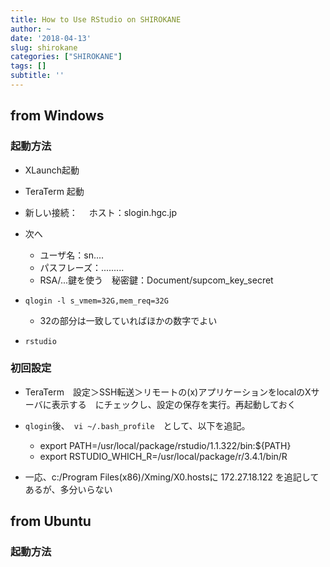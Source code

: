 ```yaml
---
title: How to Use RStudio on SHIROKANE
author: ~
date: '2018-04-13'
slug: shirokane
categories: ["SHIROKANE"]
tags: []
subtitle: ''
---
```


## from Windows

### 起動方法

* XLaunch起動
* TeraTerm 起動
* 新しい接続：
  　ホスト：slogin.hgc.jp
* 次へ
  - ユーザ名：sn....
  - パスフレーズ：.........
  - RSA/...鍵を使う　秘密鍵：Document/supcom_key_secret

* `qlogin -l s_vmem=32G,mem_req=32G`
  - 32の部分は一致していればほかの数字でよい
* `rstudio`

### 初回設定
* TeraTerm　設定＞SSH転送＞リモートの(x)アプリケーションをlocalのXサーバに表示する　にチェックし、設定の保存を実行。再起動しておく

* `qlogin`後、　`vi ~/.bash_profile`　として、以下を追記。
  - export PATH=/usr/local/package/rstudio/1.1.322/bin:${PATH}
  - export RSTUDIO_WHICH_R=/usr/local/package/r/3.4.1/bin/R

* 一応、c:/Program Files(x86)/Xming/X0.hostsに
  172.27.18.122
  を追記してあるが、多分いらない

## from Ubuntu

### 起動方法